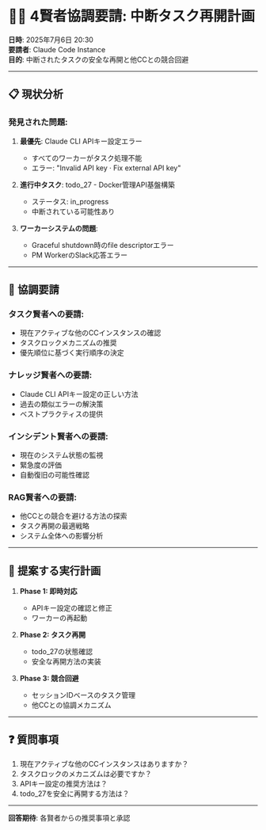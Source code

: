 # 🧙‍♂️ 4賢者協調要請: 中断タスク再開計画

**日時**: 2025年7月6日 20:30  
**要請者**: Claude Code Instance  
**目的**: 中断されたタスクの安全な再開と他CCとの競合回避

---

## 📋 **現状分析**

### 発見された問題:
1. **最優先**: Claude CLI APIキー設定エラー
   - すべてのワーカーがタスク処理不能
   - エラー: "Invalid API key · Fix external API key"
   
2. **進行中タスク**: todo_27 - Docker管理API基盤構築
   - ステータス: in_progress
   - 中断されている可能性あり

3. **ワーカーシステムの問題**:
   - Graceful shutdown時のfile descriptorエラー
   - PM WorkerのSlack応答エラー

---

## 🎯 **協調要請**

### タスク賢者への要請:
- 現在アクティブな他のCCインスタンスの確認
- タスクロックメカニズムの推奨
- 優先順位に基づく実行順序の決定

### ナレッジ賢者への要請:
- Claude CLI APIキー設定の正しい方法
- 過去の類似エラーの解決策
- ベストプラクティスの提供

### インシデント賢者への要請:
- 現在のシステム状態の監視
- 緊急度の評価
- 自動復旧の可能性確認

### RAG賢者への要請:
- 他CCとの競合を避ける方法の探索
- タスク再開の最適戦略
- システム全体への影響分析

---

## 🔄 **提案する実行計画**

1. **Phase 1: 即時対応**
   - APIキー設定の確認と修正
   - ワーカーの再起動
   
2. **Phase 2: タスク再開**
   - todo_27の状態確認
   - 安全な再開方法の実装
   
3. **Phase 3: 競合回避**
   - セッションIDベースのタスク管理
   - 他CCとの協調メカニズム

---

## ❓ **質問事項**

1. 現在アクティブな他のCCインスタンスはありますか？
2. タスクロックのメカニズムは必要ですか？
3. APIキー設定の推奨方法は？
4. todo_27を安全に再開する方法は？

---

**回答期待**: 各賢者からの推奨事項と承認